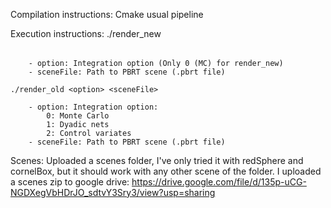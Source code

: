Compilation instructions: Cmake usual pipeline

Execution instructions:
    ./render_new <option> <sceneFile>

        - option: Integration option (Only 0 (MC) for render_new)
        - sceneFile: Path to PBRT scene (.pbrt file)

    ./render_old <option> <sceneFile>

        - option: Integration option:
            0: Monte Carlo
            1: Dyadic nets
            2: Control variates
        - sceneFile: Path to PBRT scene (.pbrt file)

Scenes:
    Uploaded a scenes folder, I've only tried it with redSphere and cornelBox, but it should work with any other scene of the folder.
    I uploaded a scenes zip to google drive: https://drive.google.com/file/d/135p-uCG-NGDXegVbHDrJO_sdtvY3Sry3/view?usp=sharing